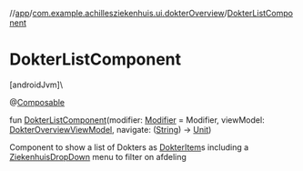 //[app](../../index.md)/[com.example.achillesziekenhuis.ui.dokterOverview](index.md)/[DokterListComponent](-dokter-list-component.md)

# DokterListComponent

[androidJvm]\

@[Composable](https://developer.android.com/reference/kotlin/androidx/compose/runtime/Composable.html)

fun [DokterListComponent](-dokter-list-component.md)(modifier: [Modifier](https://developer.android.com/reference/kotlin/androidx/compose/ui/Modifier.html) = Modifier, viewModel: [DokterOverviewViewModel](-dokter-overview-view-model/index.md), navigate: ([String](https://kotlinlang.org/api/latest/jvm/stdlib/kotlin/-string/index.html)) -&gt; [Unit](https://kotlinlang.org/api/latest/jvm/stdlib/kotlin/-unit/index.html))

Component to show a list of Dokters as [DokterItem](-dokter-item.md)s including a [ZiekenhuisDropDown](../com.example.achillesziekenhuis.ui.afspraakOverview/-ziekenhuis-drop-down.md) menu to filter on afdeling
